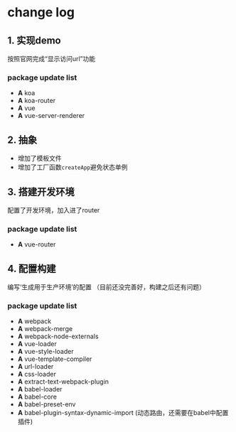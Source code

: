 # change log

## 1. 实现demo
按照官网完成“显示访问url”功能

### package update list
- **A** koa
- **A** koa-router
- **A** vue
- **A** vue-server-renderer

## 2. 抽象
- 增加了模板文件
- 增加了工厂函数`createApp`避免状态单例

## 3. 搭建开发环境
配置了开发环境，加入进了router

### package update list
- **A** vue-router

## 4. 配置构建
编写‘生成用于生产环境’的配置
（目前还没完善好，构建之后还有问题）

### package update list
- **A** webpack
- **A** webpack-merge
- **A** webpack-node-externals
- **A** vue-loader
- **A** vue-style-loader
- **A** vue-template-compiler
- **A** url-loader
- **A** css-loader
- **A** extract-text-webpack-plugin
- **A** babel-loader
- **A** babel-core
- **A** babel-preset-env
- **A** babel-plugin-syntax-dynamic-import (动态路由，还需要在babel中配置插件)